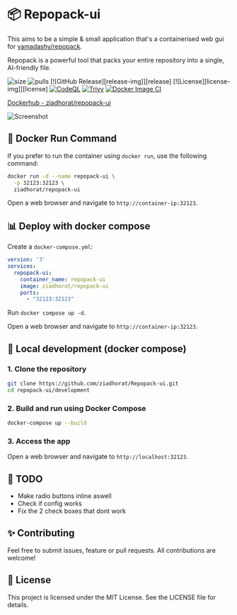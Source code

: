 # 📦 Repopack-ui 
This aims to be a simple & small application that's a containerised web gui for [yamadashy/repopack](https://github.com/yamadashy/repopack).

Repopack is a powerful tool that packs your entire repository into a single, AI-friendly file.


![size](https://img.shields.io/docker/image-size/ziadhorat/repopack-ui/latest?color=0eb305)
![pulls](https://img.shields.io/docker/pulls/ziadhorat/repopack-ui?color=2b75d6) 
[![GitHub Release][release-img]][release]
[![License][license-img]][license]
[![CodeQL](https://github.com/ziadhorat/Repopack-ui/actions/workflows/github-code-scanning/codeql/badge.svg)](https://github.com/ziadhorat/Eepopack-ui/actions/workflows/github-code-scanning/codeql)
[![Trivy](https://github.com/ziadhorat/Repopack-ui/actions/workflows/trivy.yml/badge.svg)](https://github.com/ziadhorat/Repopack-ui/actions/workflows/trivy.yml)
[![Docker Image CI](https://github.com/ziadhorat/Repopack-ui/actions/workflows/docker-image.yml/badge.svg)](https://github.com/ziadhorat/Repopack-ui/actions/workflows/docker-image.yml)

[Dockerhub - ziadhorat/repopack-ui](https://hub.docker.com/r/ziadhorat/repopack-ui)

![Screenshot](https://github.com/user-attachments/assets/5a4f4268-ce43-4592-8f6a-54c15d1921e4)


## 🚀 Docker Run Command
If you prefer to run the container using `docker run`, use the following command:
```bash
docker run -d --name repopack-ui \
  -p 32123:32123 \
  ziadhorat/repopack-ui
```
Open a web browser and navigate to `http://container-ip:32123`.

## 📊 Deploy with docker compose

Create a `docker-compose.yml`:
```yaml
version: '3'
services:
  repopack-ui:
    container_name: repopack-ui
    image: ziadhorat/repopack-ui
    ports:
      - "32123:32123"
```
Run `docker compose up -d`.

Open a web browser and navigate to `http://container-ip:32123`.

## 📌 Local development (docker compose)

### 1. Clone the repository
```bash
git clone https://github.com/ziadhorat/Repopack-ui.git
cd repopack-ui/development
```

### 2. Build and run using Docker Compose
```bash
docker-compose up --build
```
### 3. Access the app
Open a web browser and navigate to `http://localhost:32123`.

## 📝 TODO
- Make radio buttons inline aswell
- Check if config works
- Fix the 2 check boxes that dont work
  
## ✨ Contributing
Feel free to submit issues, feature or pull requests. 
All contributions are welcome!

## 📜 License
This project is licensed under the MIT License. See the LICENSE file for details.
